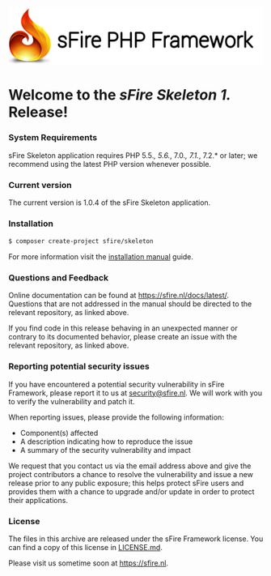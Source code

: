 ![Logo](https://github.com/Kris-Kuiper/sFire-Framework/raw/master/sfire-logo.png)

# Welcome to the *sFire Skeleton 1.* Release!

### System Requirements
sFire Skeleton application requires PHP 5.5.*, 5.6.*, 7.0.*, 7.1.*, 7.2.* or later; we recommend using the latest PHP version whenever possible.


### Current version
The current version is 1.0.4 of the sFire Skeleton application.


### Installation
```bash
$ composer create-project sfire/skeleton
```

For more information visit the [installation manual](https://sfire.nl/installation) guide.

### Questions and Feedback
Online documentation can be found at https://sfire.nl/docs/latest/.
Questions that are not addressed in the manual should be directed to the
relevant repository, as linked above.

If you find code in this release behaving in an unexpected manner or
contrary to its documented behavior, please create an issue with the relevant
repository, as linked above.


### Reporting potential security issues
If you have encountered a potential security vulnerability in sFire Framework,
please report it to us at [security@sfire.nl](mailto:security@sfire.nl).
We will work with you to verify the vulnerability and patch it.

When reporting issues, please provide the following information:

- Component(s) affected
- A description indicating how to reproduce the issue
- A summary of the security vulnerability and impact

We request that you contact us via the email address above and give the project
contributors a chance to resolve the vulnerability and issue a new release prior
to any public exposure; this helps protect sFire users and provides
them with a chance to upgrade and/or update in order to protect their
applications.


### License
The files in this archive are released under the sFire Framework license.
You can find a copy of this license in [LICENSE.md](LICENSE.md).


Please visit us sometime soon at https://sfire.nl.
